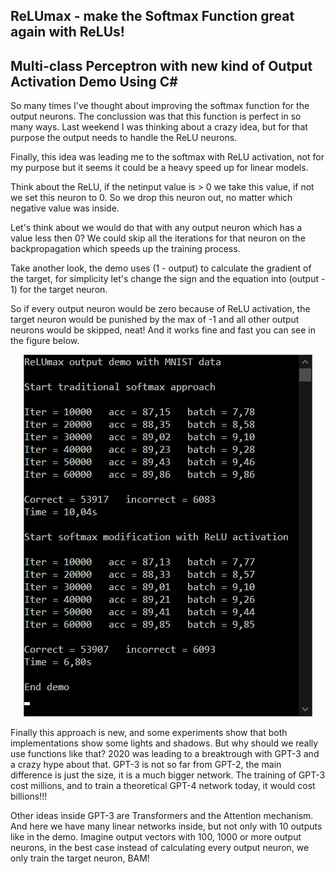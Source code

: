 ## ReLUmax - make the Softmax Function great again with ReLUs!
## Multi-class Perceptron with new kind of Output Activation Demo Using C#

So many times I've thought about improving the softmax function for the output neurons.
The conclussion was that this function is perfect in so many ways. 
Last weekend I was thinking about a crazy idea, 
but for that purpose the output needs to handle the ReLU neurons.

Finally, this idea was leading me to the softmax with ReLU activation, 
not for my purpose but it seems it could be a heavy speed up for linear models.

Think about the ReLU, if the netinput value is > 0 we take this value, if not we set this neuron to 0.
So we drop this neuron out, no matter which negative value was inside. 

Let's think about we would do that with any output neuron which has a value less then 0?
We could skip all the iterations for that neuron on the backpropagation which speeds up the training process.

Take another look, the demo uses (1 - output) to calculate the gradient of the target, 
for simplicity let's change the sign and the equation into (output - 1) for the target neuron.

So if every output neuron would be zero because of ReLU activation, 
the target neuron would be punished by the max of -1 and all other output neurons would be skipped, neat!
And it works fine and fast you can see in the figure below.

<p align="center">
<img src="https://raw.githubusercontent.com/grensen/ReLUmax/master/figure1.png">
</p>

Finally this approach is new, and some experiments show that both implementations show some lights and shadows.
But why should we really use functions like that?
2020 was leading to a breaktrough with GPT-3 and a crazy hype about that. 
GPT-3 is not so far from GPT-2, the main difference is just the size, it is a much bigger network.
The training of GPT-3 cost millions, and to train a theoretical GPT-4 network today, it would cost billions!!!

Other ideas inside GPT-3 are Transformers and the Attention mechanism.
And here we have many linear networks inside, but not only with 10 outputs like in the demo.
Imagine output vectors with 100, 1000 or more output neurons, in the best case instead of calculating every output neuron, we only train the target neuron, BAM!


